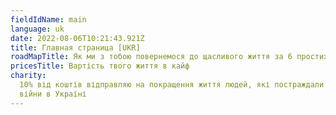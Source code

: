 ```yaml
---
fieldIdName: main
language: uk
date: 2022-08-06T10:21:43.921Z
title: Главная страница [UKR]
roadMapTitle: Як ми з тобою повернемося до щасливого життя за 6 простих кроків
pricesTitle: Вартість твого життя в кайф
charity:
  10% від коштів відправляю на покращення життя людей, які постраждали під час
  війни в Україні
---
```


